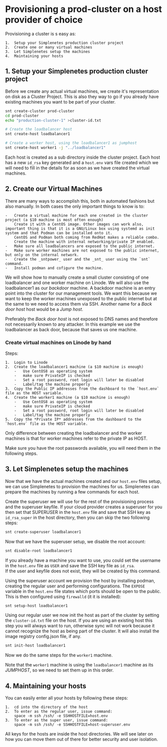 # Provisioning a prod-cluster on a host provider of choice

Provisioning a cluster is s easy as:  

    1.  Setup your Simplenetes production cluster project
    2.  Create one or many virtual machines
    3.  Let Simplenetes setup the machines
    4.  Maintaining your hosts

## 1.  Setup your Simplenetes production cluster project
Before we create any actual virtual machines, we create it's representation on disk as a Cluster Project. This is also they way to go if you already have existing machines you want to be part of your cluster.

```sh
snt create-cluster prod-cluster
cd prod-cluster
echo "production-cluster-1" >cluster-id.txt

# Create the loadbalancer host
snt create-host loadbalancer1

# Create a worker host, using the loadbalancer1 as jumphost
snt create-host worker1 -j "../loadbalancer1"
```

Each host is created as a sub directory inside the cluster project. Each host has a new `id_rsa` key generated and a `host.env` vars file created which we will need to fill in the details for as soon as we have created the virtual machines.

## 2. Create our Virtual Machines
There are many ways to accomplish this, both in automated fashions but also manually. In both cases the only important things to know is to:  

    -   Create a virtual machine for each one created in the cluster project (a $10 machine is most often enough)
        Create it with a CentOS image. Other images can work also, important thing is that it is a GNU/Linux box using systemd as init system and that Podman can be installed onto it.
        CentOS and Podman both coming from RedHat makes a reliable combo.
        Create the machine with internal networking/private IP enabled.
    -   Make sure all loadbalancers are exposed to the public internet.
    -   Make sure worker machines are not exposed to the public internet, but only on the internal network.
    -   Create the _sntpower_ user and the _snt_ user using the `snt` command.
    -   Install podman and cofigure the machine.

We will show how to manually create a small cluster consisting of one loadbalancer and one worker machine on Linode.
We will also use the loadbalancer1 as our _backdoor_ machine. A backdoor machine is an entry point into the cluster for our management tools. We want this because we want to keep the worker machines unexposed to the public internet but at the same to we need to access them via SSH. Another name for a _Back door host_ host would be a _Jump host_.

Preferably the _Back door host_ is not exposed to DNS names and therefore not necessarily known to any attacker. In this example we use the loadbalancer as back door, because that saves us one machine.

### Create virtual machines on Linode by hand

Steps:  

    1.  Login to Linode
    2.  Create the loadbalancer1 machine (a $10 machine is enough)
        -   Use CentOS8 as operating system
        -   make sure PrivateIP is checked
        -   Set a root password, root login will later be disabled
        -   Label/tag the machine properly
    3.  Copy the Public IP addresses from the dashboard to the `host.env` file as the HOST variable.
    4.  Create the worker1 machine (a $10 machine is enough)
        -   Use CentOS8 as operating system
        -   make sure PrivateIP is checked
        -   Set a root password, root login will later be disabled
        -   Label/tag the machine properly
    5.  Copy the *Private IP* addresses from the dashboard to the `host.env` file as the HOST variable.

Only difference between creating the loadbalancer and the worker machines is that for worker machines refer to the private IP as HOST.

Make sure you have the root passwords available, you will need them in the following steps.

## 3. Let Simplenetes setup the machines
Now that we have the actual machines created and our `host.env` files setup, we can use Simplenetes to provision the machines for us.
Simplenetes can prepare the machines by running a few commands for each host.

Create the superuser we will use for the rest of the provisioning process and the superuser keyfile. If your cloud provider creates a superuser for you then set that SUPERUSER in the `host.env` file and save that SSH key as `id_rsa_super` in the host directory, then you can skip the two following steps:  
```sh
snt create-superuser loadbalancer1
```

Now that we have the superuser setup, we disable the root account:  
```sh
snt disable-root loadbalancer1
```

If you already have a machine you want to use, you could set the username in the `host.env` file as `USER` and save the SSH key file as `id_rsa`.  
If the user and keyfile does not exist, they will be created by this command.

Using the superuser account we provision the host by installing podman, creating the regular user and performing configurations. The `EXPOSE` variable in the `host.env` file states which ports should be open to the public. This is then configured using `firewalld` (it it is installed):  
```sh
snt setup-host loadbalancer1
```

Using our regular user we now init the host as part of the cluster by setting the `cluster-id.txt` file on the host. If you are using an existing host this step you will always want to run, otherwise sync will not work because it cannot recognize the host as being part of the cluster.
It will also install the image registry config.json file, if any.  
```sh
snt init-host loadbalancer1
```

Now we do the same steps for the `worker1` machine.

Note that the `worker1` machine is using the `loadbalancer1` machine as its _JUMPHOST_, so we need to set them up in this order.

## 4.  Maintaining your hosts
You can easily enter all your hosts by following these steps:  

    1.  cd into the directory of the host
    2.  To enter as the regular user, issue command:
        space -m ssh /ssh/ -e SSHHOSTFILE=host.env
    3.  To enter as the super user, issue command:
        space -m ssh /ssh/ -e SSHHOSTFILE=host-superuser.env

All keys for the hosts are inside the host directories. We will see later on how you can move them out of there for better security and user isolation.
